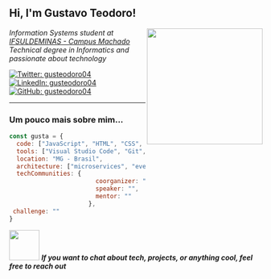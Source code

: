 <h2> Hi, I'm Gustavo Teodoro! </h2>
<img align='right' src="https://media.giphy.com/media/v1.Y2lkPTc5MGI3NjExdnV0ODVqc25yMm4zYTBwcDFqemFhZDZwMjc3bmhucHc5OXBvNDUxdSZlcD12MV9zdGlja2Vyc19zZWFyY2gmY3Q9cw/MEXemG2kzzvKqDcaAK/giphy.gif" width="230">
<p><em>Information Systems student at <a href="https://www.ifsuldeminas.edu.br/">IFSULDEMINAS - Campus Machado</a>  
<br>Technical degree in Informatics and passionate about technology</em></p>

[![Twitter: gusteodoro04](https://img.shields.io/twitter/follow/gusteodoro04?style=social)](https://twitter.com/gusteodoro04)
[![LinkedIn: gusteodoro04](https://img.shields.io/badge/-Gustavo%20Teodoro-blue?style=flat-square&logo=Linkedin&logoColor=white&link=https://www.linkedin.com/in/gustavo-teodoro-b7339335a/)](https://www.linkedin.com/in/gustavo-teodoro-b7339335a/)
[![GitHub: gusteodoro04](https://img.shields.io/github/followers/gusteodoro04?label=follow&style=social)](https://github.com/gusteodoro04)

---

### Um pouco mais sobre mim...

```javascript
const gusta = {
  code: ["JavaScript", "HTML", "CSS", "C#", "SQL"],
  tools: ["Visual Studio Code", "Git", "NodeJS", "NetBeans"],
  location: "MG - Brasil",
  architecture: ["microservices", "event-driven", "design system pattern"],
  techCommunities: {
                        coorganizer: "",
                        speaker: "",
                        mentor: ""
                      },
 challenge: ""
}
```
<img src="https://media.giphy.com/media/v1.Y2lkPTc5MGI3NjExdnV0ODVqc25yMm4zYTBwcDFqemFhZDZwMjc3bmhucHc5OXBvNDUxdSZlcD12MV9zdGlja2Vyc19zZWFyY2gmY3Q9cw/RhMmGFlRGT1UtgGTaD/giphy.gif" width="60"> <em><b>If you want to chat about tech, projects, or anything cool, feel free to reach out</b></em>
